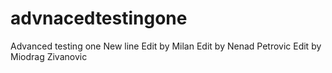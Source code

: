 # advnacedtestingone
Advanced testing one
New line
Edit by Milan
Edit by Nenad Petrovic
Edit by Miodrag Zivanovic

